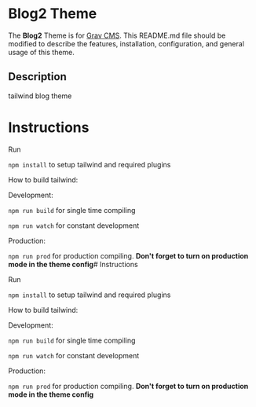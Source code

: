 # Blog2 Theme

The **Blog2** Theme is for [Grav CMS](http://github.com/getgrav/grav).  This README.md file should be modified to describe the features, installation, configuration, and general usage of this theme.

## Description

tailwind blog theme

# Instructions

Run

`npm install` to setup tailwind and required plugins

How to build tailwind:

Development:

`npm run build` for single time compiling

`npm run watch` for constant development

Production:

`npm run prod` for production compiling. **Don't forget to turn on production mode in the theme config**# Instructions

Run

`npm install` to setup tailwind and required plugins

How to build tailwind:

Development:

`npm run build` for single time compiling

`npm run watch` for constant development

Production:

`npm run prod` for production compiling. **Don't forget to turn on production mode in the theme config**
